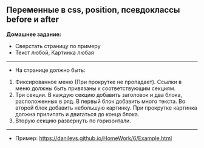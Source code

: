 
## Переменные в css, position, псевдоклассы before и after

**Домашнее задание:**
- Сверстать страницу по примеру
- Текст любой, Картинка любая

---

- На странице должно быть:
1. Фиксированное меню (При прокрутке не пропадает). Ссылки в меню должны быть привязаны к соответствующим секциям.
2. Три секции. В каждую секцию добавить заголовок и два блока, расположенных в ряд. В первый блок добавить много текста. Во второй блок добавить небольшую картинку. При прокрутке картинка должна прилипать и двигаться до конца блока.
3. Вторую секцию развернуть по горизонтали.

---

- Пример: https://danilevs.github.io/HomeWork/6/Example.html
